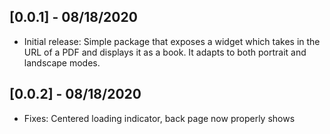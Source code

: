 ## [0.0.1] - 08/18/2020

- Initial release: Simple package that exposes a widget which takes in the URL of a PDF and displays it as a book. It adapts to both portrait and landscape modes.

## [0.0.2] - 08/18/2020

- Fixes: Centered loading indicator, back page now properly shows
